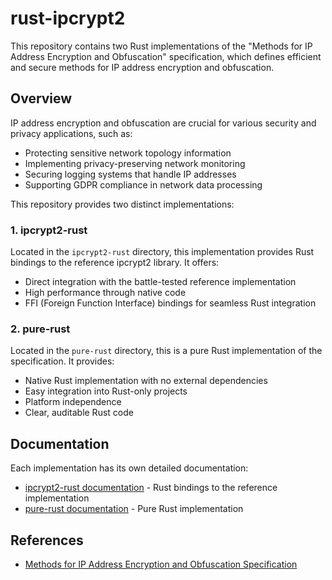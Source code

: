 # rust-ipcrypt2

This repository contains two Rust implementations of the "Methods for IP Address Encryption and Obfuscation" specification, which defines efficient and secure methods for IP address encryption and obfuscation.

## Overview

IP address encryption and obfuscation are crucial for various security and privacy applications, such as:

- Protecting sensitive network topology information
- Implementing privacy-preserving network monitoring
- Securing logging systems that handle IP addresses
- Supporting GDPR compliance in network data processing

This repository provides two distinct implementations:

### 1. ipcrypt2-rust

Located in the `ipcrypt2-rust` directory, this implementation provides Rust bindings to the reference ipcrypt2 library. It offers:

- Direct integration with the battle-tested reference implementation
- High performance through native code
- FFI (Foreign Function Interface) bindings for seamless Rust integration

### 2. pure-rust

Located in the `pure-rust` directory, this is a pure Rust implementation of the specification. It provides:

- Native Rust implementation with no external dependencies
- Easy integration into Rust-only projects
- Platform independence
- Clear, auditable Rust code

## Documentation

Each implementation has its own detailed documentation:

- [ipcrypt2-rust documentation](ipcrypt2-rust/README.md) - Rust bindings to the reference implementation
- [pure-rust documentation](pure-rust/README.md) - Pure Rust implementation

## References

- [Methods for IP Address Encryption and Obfuscation Specification](https://datatracker.ietf.org/doc/draft-dulaunoy-ipaddr-privacy/)
